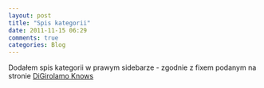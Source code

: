 ```yaml
---
layout: post
title: "Spis kategorii"
date: 2011-11-15 06:29
comments: true
categories: Blog
---
```

Dodałem spis kategorii w prawym sidebarze - zgodnie z fixem podanym na stronie [DiGirolamo Knows](http://anthonydigirolamo.github.com/blog/2011/09/21/octopress-category-listing/)
